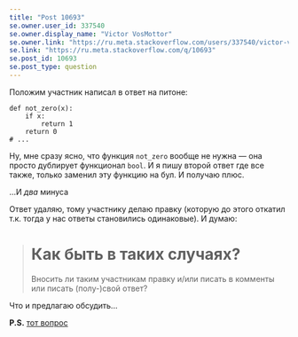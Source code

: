 ```yaml
---
title: "Post 10693"
se.owner.user_id: 337540
se.owner.display_name: "Victor VosMottor"
se.owner.link: "https://ru.meta.stackoverflow.com/users/337540/victor-vosmottor"
se.link: "https://ru.meta.stackoverflow.com/q/10693"
se.post_id: 10693
se.post_type: question
---
```

<p>Положим участник написал в ответ на питоне:</p>
<pre><code>def not_zero(x):
    if x:
        return 1
    return 0
# ...
</code></pre>
<p>Ну, мне сразу ясно, что функция <code>not_zero</code> вообще не нужна — она просто дублирует функционал
<code>bool</code>. И я пишу второй ответ где все также, только заменил эту функцию на бул. И получаю плюс.</p>
<p>...И <em>два</em> минуса</p>
<p>Ответ удаляю, тому участнику делаю правку (которую до этого откатил т.к. тогда у нас ответы становились одинаковые). И думаю:</p>
<blockquote>
<h1>Как быть в таких случаях?</h1>
<p>Вносить ли таким участникам правку и/или писать в комменты или писать (полу-)свой ответ?</p>
</blockquote>
<p>Что и предлагаю обсудить...</p>
<p><strong>P.S.</strong> <a href="https://ru.stackoverflow.com/questions/1160959/%d0%97%d0%b0%d0%b4%d0%b0%d1%87%d0%b0-%d0%b8%d0%b7-%d0%be%d0%bb%d0%b8%d0%bc%d0%bf%d0%b8%d0%b0%d0%b4%d1%8b-8-%d0%ba%d0%bb%d0%b0%d1%81%d1%81/1160966?noredirect=1#comment2013522_1160966">тот вопрос</a></p>
